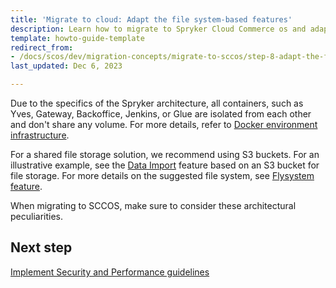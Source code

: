 ```yaml
---
title: 'Migrate to cloud: Adapt the file system-based features'
description: Learn how to migrate to Spryker Cloud Commerce os and adapt the file system based features for your Spryker project.
template: howto-guide-template
redirect_from:
- /docs/scos/dev/migration-concepts/migrate-to-sccos/step-8-adapt-the-filesystem-based-features.html
last_updated: Dec 6, 2023

---
```


Due to the specifics of the Spryker architecture, all containers, such as Yves, Gateway, Backoffice, Jenkins, or Glue are isolated from each other and don't share any volume. For more details, refer to [Docker environment infrastructure](/docs/dg/dev/sdks/the-docker-sdk/docker-environment-infrastructure.html).

For a shared file storage solution, we recommend using S3 buckets. For an illustrative example, see the [Data Import](/docs/ca/dev/configure-data-import-from-an-s3-bucket.html) feature based on an S3 bucket for file storage.
For more details on the suggested file system, see [Flysystem feature](/docs/dg/dev/backend-development/data-manipulation/data-ingestion/structural-preparations/flysystem.html).

When migrating to SCCOS, make sure to consider these architectural peculiarities.

## Next step

[Implement Security and Performance guidelines](/docs/dg/dev/upgrade-and-migrate/migrate-to-cloud/migrate-to-cloud-implement-security-and-performance-guidelines.html)
